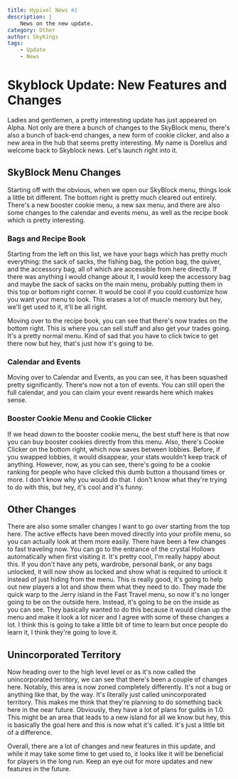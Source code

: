 ```yaml {metadata}
title: Hypixel News #1
description: |
    News on the new update.
category: Other
author: SkyKings
tags:
    - Update
    - News
```

Skyblock Update: New Features and Changes
=========================================

Ladies and gentlemen, a pretty interesting update has just appeared on Alpha. Not only are there a bunch of changes to the SkyBlock menu, there's also a bunch of back-end changes, a new form of cookie clicker, and also a new area in the hub that seems pretty interesting. My name is Dorelius and welcome back to Skyblock news. Let's launch right into it.

SkyBlock Menu Changes
---------------------

Starting off with the obvious, when we open our SkyBlock menu, things look a little bit different. The bottom right is pretty much cleared out entirely. There's a new booster cookie menu, a new sax menu, and there are also some changes to the calendar and events menu, as well as the recipe book which is pretty interesting.

### Bags and Recipe Book

Starting from the left on this list, we have your bags which has pretty much everything: the sack of sacks, the fishing bag, the potion bag, the quiver, and the accessory bag, all of which are accessible from here directly. If there was anything I would change about it, I would keep the accessory bag and maybe the sack of sacks on the main menu, probably putting them in this top or bottom right corner. It would be cool if you could customize how you want your menu to look. This erases a lot of muscle memory but hey, we'll get used to it, it'll be all right.

Moving over to the recipe book, you can see that there's now trades on the bottom right. This is where you can sell stuff and also get your trades going. It's a pretty normal menu. Kind of sad that you have to click twice to get there now but hey, that's just how it's going to be.

### Calendar and Events

Moving over to Calendar and Events, as you can see, it has been squashed pretty significantly. There's now not a ton of events. You can still open the full calendar, and you can claim your event rewards here which makes sense.

### Booster Cookie Menu and Cookie Clicker

If we head down to the booster cookie menu, the best stuff here is that now you can buy booster cookies directly from this menu. Also, there's Cookie Clicker on the bottom right, which now saves between lobbies. Before, if you swapped lobbies, it would disappear, your stats wouldn't keep track of anything. However, now, as you can see, there's going to be a cookie ranking for people who have clicked this dumb button a thousand times or more. I don't know why you would do that. I don't know what they're trying to do with this, but hey, it's cool and it's funny.

Other Changes
-------------

There are also some smaller changes I want to go over starting from the top here. The active effects have been moved directly into your profile menu, so you can actually look at them more easily. There have been a few changes to fast traveling now. You can go to the entrance of the crystal Hollows automatically when first visiting it. It's pretty cool, I'm really happy about this. If you don't have any pets, wardrobe, personal bank, or any bags unlocked, it will now show as locked and show what is required to unlock it instead of just hiding from the menu. This is really good, it's going to help out new players a lot and show them what they need to do. They made the quick warp to the Jerry island in the Fast Travel menu, so now it's no longer going to be on the outside here. Instead, it's going to be on the inside as you can see. They basically wanted to do this because it would clean up the menu and make it look a lot nicer and I agree with some of these changes a lot. I think this is going to take a little bit of time to learn but once people do learn it, I think they're going to love it.

Unincorporated Territory
------------------------

Now heading over to the high level level or as it's now called the unincorporated territory, we can see that there's been a couple of changes here. Notably, this area is now zoned completely differently. It's not a bug or anything like that, by the way. It's literally just called unincorporated territory. This makes me think that they're planning to do something back here in the near future. Obviously, they have a lot of plans for guilds in 1.0. This might be an area that leads to a new island for all we know but hey, this is basically the goal here and this is now what it's called. It's just a little bit of a difference.

Overall, there are a lot of changes and new features in this update, and while it may take some time to get used to, it looks like it will be beneficial for players in the long run. Keep an eye out for more updates and new features in the future.
